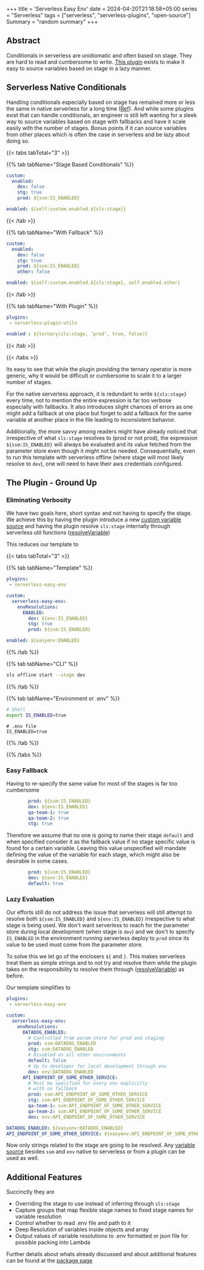 +++
title = 'Serverless Easy Env'
date = 2024-04-20T21:18:58+05:00
series = "Serverless"
tags = ["serverless", "serverless-plugins", "open-source"]
Summary = "random summary"
+++

## Abstract

Conditionals in serverless are unidiomatic and often based on stage. They are hard to read and cumbersome to write. [This plugin](https://www.npmjs.com/package/serverless-easy-env) exists to make it easy to source variables based on stage in a lazy manner.

## Serverless Native Conditionals

Handling conditionals especially based on stage has remained more or less the same in native serverless for a long time ([Ref](https://forum.serverless.com/t/conditional-serverless-yml-based-on-stage/1763)). And while some plugins exist that can handle conditionals, an engineer is still left wanting for a sleek way to source variables based on stage with fallbacks and have it scale easily with the number of stages. Bonus points if it can source variables from other places which is often the case in serverless and be lazy about doing so.

{{< tabs tabTotal="3" >}}

{{% tab tabName="Stage Based Conditionals" %}}

```yaml
custom:
  enabled:
    dev: false
    stg: true
    prod: ${ssm:IS_ENABLED}

enabled: ${self:custom.enabled.${sls:stage}}
```

{{< /tab >}}

{{% tab tabName="With Fallback" %}}

```yaml
custom:
  enabled:
    dev: false
    stg: true
    prod: ${ssm:IS_ENABLED}
    other: false

enabled: ${self:custom.enabled.${sls:stage}, self.enabled.other}
```

{{< /tab >}}

{{% tab tabName="With Plugin" %}}

```yaml
plugins:
 - serverless-plugin-utils

enabled : ${ternary(sls:stage, ‘prod’, true, false)}
```

{{< /tab >}}

{{< /tabs >}}

Its easy to see that while the plugin providing the ternary operator is more generic, why it would be difficult or cumbersome to scale it to a larger number of stages.

For the native serverless approach, it is redundant to write `${sls:stage}` every time, not to mention the entire expression is far too verbose especially with fallbacks. It also introduces slight chances of errors as one might add a fallback at one place but forget to add a fallback for the same variable at another place in the file leading to inconsistent behavior.

Additionally, the more savvy among readers might have already noticed that irrespective of what `sls:stage` resolves to (prod or not prod), the expression `${ssm:IS_ENABLED}` will always be evaluated and its value fetched from the parameter store even though it might not be needed. Consequentially, even to run this template with serverless offline (where stage will most likely resolve to `dev`), one will need to have their aws credentials configured.

## The Plugin - Ground Up

### Eliminating Verbosity

We have two goals here, short syntax and not having to specify the stage. We achieve this by having the plugin introduce a new [custom variable source](https://www.serverless.com/framework/docs/guides/plugins/custom-variables) and having the plugin resolve `sls:stage` internally through serverless util functions ([resolveVariable](https://www.serverless.com/framework/docs/guides/plugins/custom-variables))

This reduces our template to

{{< tabs tabTotal="3" >}}

{{% tab tabName="Template" %}}

```yaml
plugins:
 - serverless-easy-env

custom:
  serverless-easy-env:
    envResolutions:
      ENABLED:
        dev: ${env:IS_ENABLED}
        stg: true
        prod: ${ssm:IS_ENABLED}

enabled: ${easyenv:ENABLED}
```

{{% /tab %}}

{{% tab tabName="CLI" %}}

```bash
sls offline start --stage dev
```

{{% /tab %}}

{{% tab tabName="Environment or .env" %}}

```bash
# Shell
export IS_ENABLED=true
```

```.env
# .env file
IS_ENABLED=true
```

{{% /tab %}}

{{% /tabs %}}

### Easy Fallback

Having to re-specify the same value for most of the stages is far too cumbersome

```yaml
        prod: ${ssm:IS_ENABLED}
        dev: ${env:IS_ENABLED}
        qa-team-1: true
        qa-team-2: true
        stg: true
```

Therefore we assume that no one is going to name their stage `default` and when specified consider it as the fallback value if no stage specific value is found for a certain variable. Leaving this value unspecified will mandate defining the value of the variable for each stage, which might also be desirable in some cases.

```yaml
        prod: ${ssm:IS_ENABLED}
        dev: ${env:IS_ENABLED}
        default: true
```

### Lazy Evaluation

Our efforts still do not address the issue that serverless will still attempt to resolve both `${ssm:IS_ENABLED}` and `${env:IS_ENABLED}` irrespective to what stage is being used. We don't want serverless to reach for the parameter store during local development (when stage is `dev`) and we don't to specify `IS_ENABLED` in the environment running serverless deploy to `prod` since its value to be used must come from the parameter store.

To solve this we let go of the enclosers `${` and `}`. This makes serverless treat them as simple strings and to not try and resolve them while the plugin takes on the responsibility to resolve them through ([resolveVariable](https://www.serverless.com/framework/docs/guides/plugins/custom-variables)) as before.

Our template simplifies to

```yaml
plugins:
 - serverless-easy-env

custom:
  serverless-easy-env:
    envResolutions:
      DATADOG_ENABLED:
        # Controlled from param store for prod and staging 
        prod: ssm:DATADOG_ENABLED
        stg: ssm:DATADOG_ENABLED
        # Disabled on all other environments
        default: false
        # Up to developer for local development through env
        dev: env:DATADOG_ENABLED
      API_ENDPOINT_OF_SOME_OTHER_SERVICE:
        # Must be specified for every env explicitly
        # with no fallback
        prod: ssm:API_ENDPOINT_OF_SOME_OTHER_SERVICE
        stg: ssm:API_ENDPOINT_OF_SOME_OTHER_SERVICE
        qa-team-1: ssm:API_ENDPOINT_OF_SOME_OTHER_SERVICE
        qa-team-2: ssm:API_ENDPOINT_OF_SOME_OTHER_SERVICE
        dev: env:API_ENDPOINT_OF_SOME_OTHER_SERVICE

DATADOG_ENABLED: ${easyenv:DATADOG_ENABLED}
API_ENDPOINT_OF_SOME_OTHER_SERVICE: ${easyenv:API_ENDPOINT_OF_SOME_OTHER_SERVICE}
```

Now only strings related to the stage are going to be resolved. Any [variable source](https://www.serverless.com/framework/docs-providers-aws-guide-variables) besides `ssm` and `env` native to serverless or from a plugin can be used as well.

## Additional Features

Succinctly they are

- Overriding the stage to use instead of inferring through `sls:stage`
- Capture groups that map flexible stage names to fixed stage names for variable resolution
- Control whether to read .env file and path to it
- Deep Resolution of variables inside objects and array
- Output values of variable resolutions to .env formatted or json file for possible packing into Lambda

Further details about whats already discussed and about additional features can be found at the [package page](https://www.npmjs.com/package/serverless-easy-env#read-dot-env)
